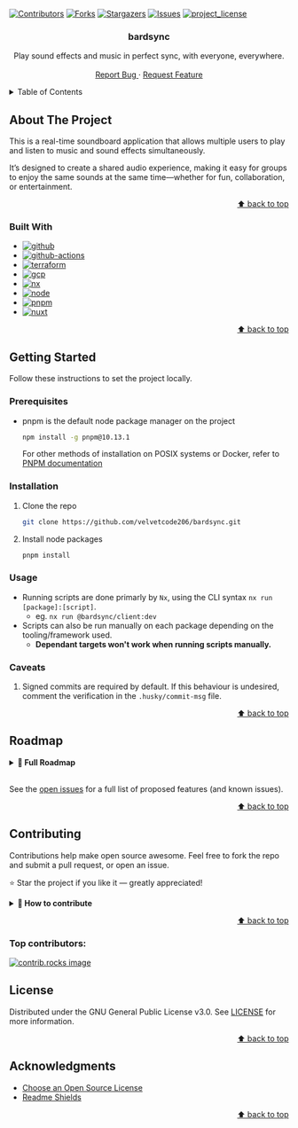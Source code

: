 <!-- BACK TO TOP ANCHOR -->

<a id="readme-top"></a>

<!-- PROJECT SHIELDS -->

[![Contributors][contributors-shield]][contributors-url]
[![Forks][forks-shield]][forks-url]
[![Stargazers][stars-shield]][stars-url]
[![Issues][issues-shield]][issues-url]
[![project_license][license-shield]][license-url]

<!-- PROJECT HEADER -->
<div align="center">
  <h3 align="center">bardsync</h3>
  <p align="center">
    Play sound effects and music in perfect sync, with everyone, everywhere.
    <br />
    <br />
    <a href="https://github.com/velvetcode206/bardsync/issues/new?labels=bug&template=bug-report---.md">
        Report Bug
    </a>
    &middot;
    <a href="https://github.com/velvetcode206/bardsync/issues/new?labels=enhancement&template=feature-request---.md">
        Request Feature
    </a>
  </p>
</div>

<!-- TABLE OF CONTENTS -->
<details>
  <summary>Table of Contents</summary>
  <ol>
    <li>
      <a href="#about-the-project">About The Project</a>
      <ul>
        <li><a href="#built-with">Built With</a></li>
      </ul>
    </li>
    <li>
      <a href="#getting-started">Getting Started</a>
      <ul>
        <li><a href="#prerequisites">Prerequisites</a></li>
        <li><a href="#installation">Installation</a></li>
        <li><a href="#usage">Usage</a></li>
        <li><a href="#caveats">Caveats</a></li>
      </ul>
    </li>
    <li><a href="#roadmap">Roadmap</a></li>
    <li><a href="#contributing">Contributing</a></li>
    <li><a href="#license">License</a></li>
    <li><a href="#acknowledgments">Acknowledgments</a></li>
  </ol>
</details>

<!-- ABOUT THE PROJECT -->

## About The Project

This is a real-time soundboard application that allows multiple users to play and listen to music and sound effects simultaneously.

It’s designed to create a shared audio experience, making it easy for groups to enjoy the same sounds at the same time—whether for fun, collaboration, or entertainment.

<p align="right"><a href="#readme-top">⬆ back to top</a></p>

### Built With

- [![github][github-shield]][github-url]
- [![github-actions][github-actions-shield]][github-actions-url]
- [![terraform][terraform-shield]][terraform-url]
- [![gcp][gcp-shield]][gcp-url]
- [![nx][nx-shield]][nx-url]
- [![node][node-shield]][node-url]
- [![pnpm][pnpm-shield]][pnpm-url]
- [![nuxt][nuxt-shield]][nuxt-url]

<p align="right"><a href="#readme-top">⬆ back to top</a></p>

<!-- GETTING STARTED -->

## Getting Started

Follow these instructions to set the project locally.

### Prerequisites

- pnpm is the default node package manager on the project
  ```sh
  npm install -g pnpm@10.13.1
  ```
  For other methods of installation on POSIX systems or Docker, refer to [PNPM documentation][pnpm-url]

### Installation

1. Clone the repo
   ```sh
   git clone https://github.com/velvetcode206/bardsync.git
   ```
2. Install node packages
   ```sh
   pnpm install
   ```

### Usage

- Running scripts are done primarly by `Nx`, using the CLI syntax `nx run [package]:[script]`.
  - eg. `nx run @bardsync/client:dev`
- Scripts can also be run manually on each package depending on the tooling/framework used.
  - **Dependant targets won't work when running scripts manually.**

### Caveats

1. Signed commits are required by default. If this behaviour is undesired, comment the verification in the `.husky/commit-msg` file.

<p align="right"><a href="#readme-top">⬆ back to top</a></p>

<!-- ROADMAP -->

## Roadmap

<details>
<summary><strong>📌 Full Roadmap</strong></summary>

### Phase 1: Planning & Requirements

- [ ] Identify MVP features
- [ ] Draft business logic, key entities, and data models
- [ ] Choose tech stack and services (e.g., frontend/backend frameworks, DBs, hosting)

### Phase 2: Infrastructure & Setup

- [ ] Plan and document infrastructure (CI/CD, environments, DB, storage)
- [ ] Create and initialize version-controlled repository
- [ ] Set up development, staging, and production environments
- [ ] Set up code quality tools (linters, formatters, pre-commit hooks)

### Phase 3: Development of MVP

- [ ] Scaffold project structure (frontend/backend)
- [ ] Implement core business logic and models
- [ ] Develop MVP features
- [ ] Add authentication, error handling, and basic security
- [ ] Implement basic tests (unit/integration)

### Phase 4: Testing & Launch

- [ ] Conduct internal QA and testing (manual/automated)
- [ ] Deploy MVP to staging
- [ ] Collect early non-public user feedback
- [ ] Fix critical bugs and polish UX
- [ ] Release MVP to production

### Phase 5: Post-MVP Iteration

- [ ] Monitor performance, analytics, and logs
- [ ] Collect user feedback
- [ ] Prioritize features and fixes for next iteration

</details>
<br />

See the [open issues][issues-url] for a full list of proposed features (and known issues).

<p align="right"><a href="#readme-top">⬆ back to top</a></p>

<!-- CONTRIBUTING -->

## Contributing

Contributions help make open source awesome. Feel free to fork the repo and submit a pull request, or open an issue.

⭐ Star the project if you like it — greatly appreciated!

<details>
<summary><strong>📑 How to contribute</strong></summary>

1. Fork the repository
2. Create your feature branch (`git checkout -b feature/CoolFeature`)
3. Commit your changes (`git commit -m 'Add some CoolFeature'`)
4. Push to the branch (`git push origin feature/CoolFeature`)
5. Open a pull request

</details>

<p align="right"><a href="#readme-top">⬆ back to top</a></p>

### Top contributors:

<a href="https://github.com/velvetcode206/bardsync/graphs/contributors">
  <img src="https://contrib.rocks/image?repo=velvetcode206/bardsync" alt="contrib.rocks image" />
</a>

<!-- LICENSE -->

## License

Distributed under the GNU General Public License v3.0. See [LICENSE][license-url] for more information.

<p align="right"><a href="#readme-top">⬆ back to top</a></p>

<!-- ACKNOWLEDGMENTS -->

## Acknowledgments

- [Choose an Open Source License][choose-a-license-url]
- [Readme Shields][shields-url]
<p align="right"><a href="#readme-top">⬆ back to top</a></p>

<!-- MARKDOWN LINKS & IMAGES -->

[contributors-shield]: https://img.shields.io/github/contributors/velvetcode206/bardsync.svg?style=for-the-badge
[contributors-url]: https://github.com/velvetcode206/bardsync/graphs/contributors
[forks-shield]: https://img.shields.io/github/forks/velvetcode206/bardsync.svg?style=for-the-badge
[forks-url]: https://github.com/velvetcode206/bardsync/network/members
[stars-shield]: https://img.shields.io/github/stars/velvetcode206/bardsync.svg?style=for-the-badge
[stars-url]: https://github.com/velvetcode206/bardsync/stargazers
[issues-shield]: https://img.shields.io/github/issues/velvetcode206/bardsync.svg?style=for-the-badge
[issues-url]: https://github.com/velvetcode206/bardsync/issues
[license-shield]: https://img.shields.io/github/license/velvetcode206/bardsync.svg?style=for-the-badge
[license-url]: https://github.com/velvetcode206/bardsync/blob/main/LICENSE
[github-shield]: https://img.shields.io/badge/github-versioning-000000?style=for-the-badge&logo=github&logoColor=ffffff&labelColor=181717
[github-url]: https://docs.github.com/en/actions/
[github-actions-shield]: https://img.shields.io/badge/github%20actions-ci/cd%20pipeline-000000?style=for-the-badge&logo=githubactions&logoColor=ffffff&labelColor=2088FF
[github-actions-url]: https://docs.github.com/en/actions/
[nx-shield]: https://img.shields.io/badge/nx-build%20platform-000000?style=for-the-badge&logo=nx&logoColor=ffffff&labelColor=143055
[nx-url]: https://nx.dev/
[node-shield]: https://img.shields.io/badge/node-javascript%20runtime%20environment-000000?style=for-the-badge&logo=nodedotjs&logoColor=ffffff&labelColor=5FA04E
[node-url]: https://pnpm.io/installation/
[pnpm-shield]: https://img.shields.io/badge/pnpm-node%20package%20manager-000000?style=for-the-badge&logo=pnpm&logoColor=ffffff&labelColor=f69220
[pnpm-url]: https://pnpm.io/installation/
[terraform-shield]: https://img.shields.io/badge/terraform-infrastructure%20as%20code-000000?style=for-the-badge&logo=terraform&logoColor=ffffff&labelColor=844FBA
[terraform-url]: https://developer.hashicorp.com/terraform
[gcp-shield]: https://img.shields.io/badge/google%20cloud-cloud%20provider-000000?style=for-the-badge&logo=googlecloud&logoColor=ffffff&labelColor=4285F4
[gcp-url]: https://cloud.google.com/
[nuxt-shield]: https://img.shields.io/badge/nuxt4-web%20framework-000000?style=for-the-badge&logo=nuxt&logoColor=ffffff&labelColor=00DC82
[nuxt-url]: https://nuxt.com/
[choose-a-license-url]: https://choosealicense.com
[shields-url]: https://shields.io
